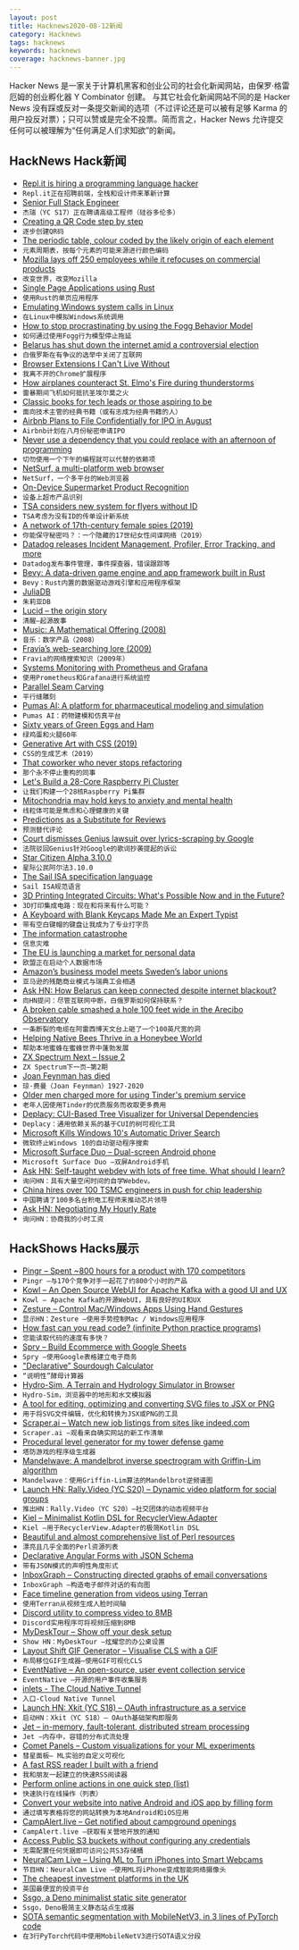 ```yaml
---
layout: post
title: Hacknews2020-08-12新闻
category: Hacknews
tags: hacknews
keywords: hacknews
coverage: hacknews-banner.jpg
---
```


Hacker News 是一家关于计算机黑客和创业公司的社会化新闻网站，由保罗·格雷厄姆的创业孵化器 Y Combinator 创建。
与其它社会化新闻网站不同的是 Hacker News 没有踩或反对一条提交新闻的选项（不过评论还是可以被有足够 Karma 的用户投反对票）；只可以赞或是完全不投票。简而言之，Hacker News 允许提交任何可以被理解为“任何满足人们求知欲”的新闻。

## HackNews Hack新闻


- [Repl.it is hiring a programming language hacker](https://repl.it/jobs)
- `Repl.it正在招聘前端，全栈和设计师来革新计算`
- [Senior Full Stack Engineer](https://apply.workable.com/jerry/j/FA1F4C0876/)
- `杰瑞（YC S17）正在聘请高级工程师（硅谷多伦多）`
- [Creating a QR Code step by step](https://www.nayuki.io/page/creating-a-qr-code-step-by-step)
- `逐步创建QR码`
- [The periodic table, colour coded by the likely origin of each element](https://twitter.com/olivertlord/status/1292562140776271872)
- `元素周期表，按每个元素的可能来源进行颜色编码`
- [Mozilla lays off 250 employees while it refocuses on commercial products](https://blog.mozilla.org/blog/2020/08/11/changing-world-changing-mozilla/)
- `改变世界，改变Mozilla`
- [Single Page Applications using Rust](http://www.sheshbabu.com/posts/rust-wasm-yew-single-page-application/)
- `使用Rust的单页应用程序`
- [Emulating Windows system calls in Linux](https://lwn.net/Articles/824380/)
- `在Linux中模拟Windows系统调用`
- [How to stop procrastinating by using the Fogg Behavior Model](https://www.deprocrastination.co/blog/how-to-stop-procrastinating-by-using-the-fogg-behavior-model)
- `如何通过使用Fogg行为模型停止拖延`
- [Belarus has shut down the internet amid a controversial election](https://www.wired.com/story/belarus-internet-outage-election/)
- `白俄罗斯在有争议的选举中关闭了互联网`
- [Browser Extensions I Can't Live Without](https://blog.maskys.com/my-best-chrome-extensions/)
- `我离不开的Chrome扩展程序`
- [How airplanes counteract St. Elmo's Fire during thunderstorms](https://phys.org/news/2020-08-airplanes-counteract-st-elmo-thunderstorms.html)
- `雷暴期间飞机如何抵抗圣埃尔莫之火`
- [Classic books for tech leads or those aspiring to be](https://sourcelevel.io/blog/3-classic-books-for-tech-leads-or-those-aspiring-to-be)
- `面向技术主管的经典书籍（或有志成为经典书籍的人）`
- [Airbnb Plans to File Confidentially for IPO in August](https://www.wsj.com/articles/airbnb-plans-to-file-confidentially-for-ipo-in-august-11597164041)
- `Airbnb计划在八月份秘密申请IPO`
- [Never use a dependency that you could replace with an afternoon of programming](https://blog.carlmjohnson.net/post/2020/avoid-dependencies/)
- `切勿使用一个下午的编程就可以代替的依赖项`
- [NetSurf, a multi-platform web browser](https://www.netsurf-browser.org/)
- `NetSurf，一个多平台的Web浏览器`
- [On-Device Supermarket Product Recognition](https://ai.googleblog.com/2020/07/on-device-supermarket-product.html)
- `设备上超市产品识别`
- [TSA considers new system for flyers without ID](https://papersplease.org/wp/2020/08/11/tsa-considers-new-system-for-flyers-without-id/)
- `TSA考虑为没有ID的传单设计新系统`
- [A network of 17th-century female spies (2019)](https://www.historytoday.com/reviews/can-you-keep-secret)
- `你能保守秘密吗？：一个隐藏的17世纪女性间谍网络（2019）`
- [Datadog releases Incident Management, Profiler, Error Tracking, and more](https://www.datadoghq.com/blog/dash-2020-new-feature-roundup/)
- `Datadog发布事件管理，事件探查器，错误跟踪等`
- [Bevy: A data-driven game engine and app framework built in Rust](https://bevyengine.org/news/introducing-bevy/)
- `Bevy：Rust内置的数据驱动游戏引擎和应用程序框架`
- [JuliaDB](https://juliadata.github.io/JuliaDB.jl/latest/)
- `朱莉亚DB`
- [Lucid – the origin story](https://billwadge.wordpress.com/2020/08/11/lucid-the-origin-story/)
- `清醒–起源故事`
- [Music: A Mathematical Offering (2008)](https://homepages.abdn.ac.uk/d.j.benson/pages/html/maths-music.html)
- `音乐：数学产品（2008）`
- [Fravia’s web-searching lore (2009)](http://biostatisticien.eu/www.searchlores.org/indexo.htm)
- `Fravia的网络搜索知识（2009年）`
- [Systems Monitoring with Prometheus and Grafana](https://flightaware.engineering/systems-monitoring-with-prometheus-grafana/)
- `使用Prometheus和Grafana进行系统监控`
- [Parallel Seam Carving](https://shwestrick.github.io/2020/07/29/seam-carve.html)
- `平行缝雕刻`
- [Pumas AI: A platform for pharmaceutical modeling and simulation](http://pumas.ai)
- `Pumas AI：药物建模和仿真平台`
- [Sixty years of Green Eggs and Ham](https://brianjayjones.com/2020/08/11/sixty-years-of-green-eggs-and-ham/)
- `绿鸡蛋和火腿60年`
- [Generative Art with CSS (2019)](https://generative-art-with-css.commons.host/)
- `CSS的生成艺术（2019）`
- [That coworker who never stops refactoring](https://critter.blog/2020/08/11/that-coworker-who-never-stops-refactoring/)
- `那个永不停止重构的同事`
- [Let's Build a 28-Core Raspberry Pi Cluster](https://ikarus.sg/how-i-built-kraken/)
- `让我们构建一个28核Raspberry Pi集群`
- [Mitochondria may hold keys to anxiety and mental health](https://www.quantamagazine.org/mitochondria-may-hold-keys-to-anxiety-and-mental-health-20200810/)
- `线粒体可能是焦虑和心理健康的关键`
- [Predictions as a Substitute for Reviews](https://acesounderglass.com/2020/08/06/predictions-as-a-substitute-for-reviews/)
- `预测替代评论`
- [Court dismisses Genius lawsuit over lyrics-scraping by Google](https://techcrunch.com/2020/08/11/court-dismisses-genius-lawsuit-over-lyrics-scraping-by-google/)
- `法院驳回Genius针对Google的歌词抄袭提起的诉讼`
- [Star Citizen Alpha 3.10.0](https://robertsspaceindustries.com/comm-link//17711-Star-Citizen-Alpha-3100)
- `星际公民阿尔法3.10.0`
- [The Sail ISA specification language](https://github.com/rems-project/sail)
- `Sail ISA规范语言`
- [3D Printing Integrated Circuits: What's Possible Now and in the Future?](https://www.nano-di.com/blog/2019-3d-printing-integrated-circuits-whats-possible-now-and-in-the-future)
- `3D打印集成电路：现在和将来有什么可能？`
- [A Keyboard with Blank Keycaps Made Me an Expert Typist](https://bojanvidanovic.com/posts/a-keyboard-with-blank-keycaps-made-me-an-expert-typist)
- `带有空白键帽的键盘让我成为了专业打字员`
- [The information catastrophe](https://aip.scitation.org/doi/10.1063/5.0019941)
- `信息灾难`
- [The EU is launching a market for personal data](https://www.technologyreview.com/2020/08/11/1006555/eu-data-trust-trusts-project-privacy-policy-opinion/)
- `欧盟正在启动个人数据市场`
- [Amazon’s business model meets Sweden’s labor unions](https://www.politico.eu/article/amazons-cut-price-culture-meets-swedens-unions/)
- `亚马逊的残酷商业模式与瑞典工会相遇`
- [Ask HN: How Belarus can keep connected despite internet blackout?](item?id=24129059)
- `向HN提问：尽管互联网中断，白俄罗斯如何保持联系？`
- [A broken cable smashed a hole 100 feet wide in the Arecibo Observatory](https://www.businessinsider.com/broken-cable-tears-100-foot-hole-in-arecibo-observatory-2020-8)
- `一条断裂的电缆在阿雷西博天文台上砸了一个100英尺宽的洞`
- [Helping Native Bees Thrive in a Honeybee World](https://e360.yale.edu/features/backyard-battle-helping-outnumbered-native-bees-thrive-in-a-honeybee-world)
- `帮助本地蜜蜂在蜜蜂世界中蓬勃发展`
- [ZX Spectrum Next – Issue 2](https://www.kickstarter.com/projects/spectrumnext/zx-spectrum-next-issue-2)
- `ZX Spectrum下一页–第2期`
- [Joan Feynman has died](https://www.aps.org/publications/apsnews/updates/feynman.cfm)
- `琼·费曼（Joan Feynman）1927-2020`
- [Older men charged more for using Tinder's premium service](https://www.abc.net.au/news/2020-08-12/tinder-price-setting-more-expensive-for-older-people-looking-to/12549186)
- `老年人因使用Tinder的优质服务而收取更多费用`
- [Deplacy: CUI-Based Tree Visualizer for Universal Dependencies](https://github.com/KoichiYasuoka/deplacy)
- `Deplacy：通用依赖关系的基于CUI的树可视化工具`
- [Microsoft Kills Windows 10's Automatic Driver Search](https://www.makeuseof.com/tag/microsoft-kills-windows-10-driver-search/)
- `微软终止Windows 10的自动驱动程序搜索`
- [Microsoft Surface Duo – Dual-screen Android phone](https://www.theverge.com/2020/8/12/21364633/microsoft-surface-duo-release-date-pricing-features-specs)
- `Microsoft Surface Duo –双屏Android手机`
- [Ask HN: Self-taught webdev with lots of free time. What should I learn?](item?id=24130286)
- `询问HN：具有大量空闲时间的自学Webdev。`
- [China hires over 100 TSMC engineers in push for chip leadership](https://asia.nikkei.com/Business/China-tech/China-hires-over-100-TSMC-engineers-in-push-for-chip-leadership)
- `中国聘请了100多名台积电工程师来推动芯片领导`
- [Ask HN: Negotiating My Hourly Rate](item?id=24129565)
- `询问HN：协商我的小时工资`


## HackShows Hacks展示

- [ Pingr – Spent ~800 hours for a product with 170 competitors](https://pingr.io)
- `Pingr –与170个竞争对手一起花了约800个小时的产品`
- [ Kowl – An Open Source WebUI for Apache Kafka with a good UI and UX](https://github.com/cloudhut/kowl)
- `Kowl – Apache Kafka的开源WebUI，具有良好的UI和UX`
- [ Zesture – Control Mac/Windows Apps Using Hand Gestures](https://zesture.app/)
- `显示HN：Zesture –使用手势控制Mac / Windows应用程序`
- [ How fast can you read code? (infinite Python practice programs)](https://trprt.io/python-practice-problems-ifs-loops-control-flow)
- `您能读取代码的速度有多快？ `
- [ Spry – Build Ecommerce with Google Sheets](item?id=24102564)
- `Spry –使用Google表格建立电子商务`
- [ "Declarative” Sourdough Calculator](https://www.breadfriend.com/)
- `“说明性”酵母计算器`
- [ Hydro-Sim, A Terrain and Hydrology Simulator in Browser](http://aperocky.com/hydrosim/)
- `Hydro-Sim，浏览器中的地形和水文模拟器`
- [ A tool for editing, optimizing and converting SVG files to JSX or PNG](http://www.svgviewer.dev)
- `用于将SVG文件编辑，优化和转换为JSX或PNG的工具`
- [ Scraper.ai – Watch new job listings from sites like indeed.com](https://medium.com/@scraperai/how-to-watch-job-listings-from-indeed-com-using-scraper-ai-fa7399e80a00)
- `Scraper.ai –观看来自确实网站的新工作清单`
- [ Procedural level generator for my tower defense game](https://twitter.com/victorqribeiro/status/1292738025156378625)
- `塔防游戏的程序级生成器`
- [ Mandelwave: A mandelbrot inverse spectrogram with Griffin-Lim algorithm](https://github.com/iRyanBell/mandelwave)
- `Mandelwave：使用Griffin-Lim算法的Mandelbrot逆频谱图`
- [Launch HN: Rally.Video (YC S20) – Dynamic video platform for social groups](item?id=24109523)
- `推出HN：Rally.Video（YC S20）–社交团体的动态视频平台`
- [ Kiel – Minimalist Kotlin DSL for RecyclerView.Adapter](https://github.com/ibrahimyilmaz/kiel)
- `Kiel –用于RecyclerView.Adapter的极简Kotlin DSL`
- [ Beautiful and almost comprehensive list of Perl resources](https://github.com/thibaultduponchelle/perlres/blob/master/README.md)
- `漂亮且几乎全面的Perl资源列表`
- [ Declarative Angular Forms with JSON Schema](https://github.com/dashjoin/json-schema-form)
- `带有JSON模式的声明性角度形式`
- [ InboxGraph – Constructing directed graphs of email conversations](https://community.wolfram.com/groups/-/m/t/2026483)
- `InboxGraph –构造电子邮件对话的有向图`
- [ Face timeline generation from videos using Terran](https://github.com/pento-group/streamlit-terran-timeline)
- `使用Terran从视频生成人脸时间轴`
- [ Discord utility to compress video to 8MB](https://8mb.video/)
- `Discord实用程序可将视频压缩到8MB`
- [ MyDeskTour – Show off your desk setup](https://mydesktour.com/)
- `Show HN：MyDeskTour –炫耀您的办公桌设置`
- [ Layout Shift GIF Generator – Visualise CLS with a GIF](https://defaced.dev/tools/layout-shift-gif-generator/)
- `布局移位GIF生成器–使用GIF可视化CLS`
- [ EventNative – An open-source, user event collection service](https://github.com/ksensehq/eventnative)
- `EventNative –开源的用户事件收集服务`
- [ inlets - The Cloud Native Tunnel](https://docs.inlets.dev)
- `入口-Cloud Native Tunnel`
- [Launch HN: Xkit (YC S18) – OAuth infrastructure as a service](item?id=24121290)
- `启动HN：Xkit（YC S18）– OAuth基础架构即服务`
- [ Jet – in-memory, fault-tolerant, distributed stream processing](https://github.com/hazelcast/hazelcast-jet)
- `Jet –内存中，容错的分布式流处理`
- [ Comet Panels – Custom visualizations for your ML experiments](https://www.comet.ml/demo/gallery/view/new#select-panel?gallery-tab=Public)
- `彗星面板– ML实验的自定义可视化`
- [ A fast RSS reader I built with a friend](https://weloverss.com)
- `我和朋友一起建立的快速RSS阅读器`
- [ Perform online actions in one quick step (list)](https://github.com/yjose/awesome-new/)
- `快速执行在线操作（列表）`
- [ Convert your website into native Android and iOS app by filling form](https://swaptoapp.com)
- `通过填写表格将您的网站转换为本地Android和iOS应用`
- [ CampAlert.live – Get notified about campground openings](item?id=24124018)
- `CampAlert.live –获取有关营地开放的通知`
- [ Access Public S3 buckets without configuring any credentials](https://twitter.com/konarkmodi/status/1158066377963573249)
- `无需配置任何凭据即可访问公共S3存储桶`
- [ NeuralCam Live – Using ML to Turn iPhones into Smart Webcams](https://neural.cam/news/)
- `节目HN：NeuralCam Live –使用ML将iPhone变成智能网络摄像头`
- [ The cheapest investment platforms in the UK](https://www.koody.co/investing/compare-funds-isa-charges)
- `英国最便宜的投资平台`
- [ Ssgo, a Deno minimalist static site generator](https://ssgo.netlify.app)
- `Ssgo，Deno极简主义静态站点生成器`
- [ SOTA semantic segmentation with MobileNetV3, in 3 lines of PyTorch code](https://github.com/ekzhang/fastseg)
- `在3行PyTorch代码中使用MobileNetV3进行SOTA语义分段`

